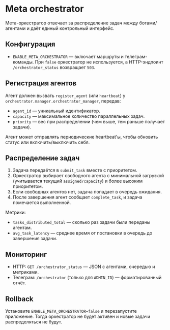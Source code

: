 # Meta orchestrator

Мета-оркестратор отвечает за распределение задач между ботами/агентами и даёт
единый контрольный интерфейс.

## Конфигурация

* `ENABLE_META_ORCHESTRATOR` — включает маршруты и телеграм-команды. При `false`
  оркестратор не используется, а HTTP-эндпоинт `/orchestrator_status`
  возвращает `503`.

## Регистрация агентов

Агент должен вызвать `register_agent` (или `heartbeat`) у
`orchestrator.manager.orchestrator_manager`, передав:

* `agent_id` — уникальный идентификатор.
* `capacity` — максимальное количество параллельных задач.
* `priority` — вес при распределении (чем выше, тем раньше получает задачи).

Агент может отправлять периодические heartbeat'ы, чтобы обновить статус или
включить/выключить себя.

## Распределение задач

1. Задача передаётся в `submit_task` вместе с приоритетом.
2. Оркестратор выбирает свободного агента с минимальной загрузкой (учитывается
   текущий `assigned/capacity`) и более высоким приоритетом.
3. Если свободных агентов нет, задача попадает в очередь ожидания.
4. После завершения агент сообщает `complete_task`, и задача помечается
   выполненной.

Метрики:

* `tasks_distributed_total` — сколько раз задачи были переданы агентам.
* `avg_task_latency` — среднее время от постановки в очередь до завершения
  задачи.

## Мониторинг

* HTTP: `GET /orchestrator_status` — JSON с агентами, очередью и метриками.
* Телеграм: `/orchestrator` (только для `ADMIN_ID`) — форматированный отчёт.

## Rollback

Установите `ENABLE_META_ORCHESTRATOR=false` и перезапустите приложение. Тогда
оркестратор не будет активен и новые задачи распределяться не будут.
